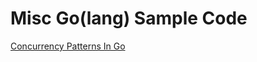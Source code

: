 # Misc Go(lang) Sample Code

[Concurrency Patterns In Go](https://www.youtube.com/watch?v=YEKjSzIwAdA)
